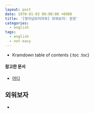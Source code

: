 ```yaml
---
layout: post
date: 1970-01-03 00:00:00 +0900
title: '[영어넘모어려워] 외워보자: 문장'
categories:
  - english
tags:
  - english
  - not-easy
---
```


* Kramdown table of contents
{:toc .toc}

#### 참고한 문서

- [어디](어디)


## 외워보자

- 

